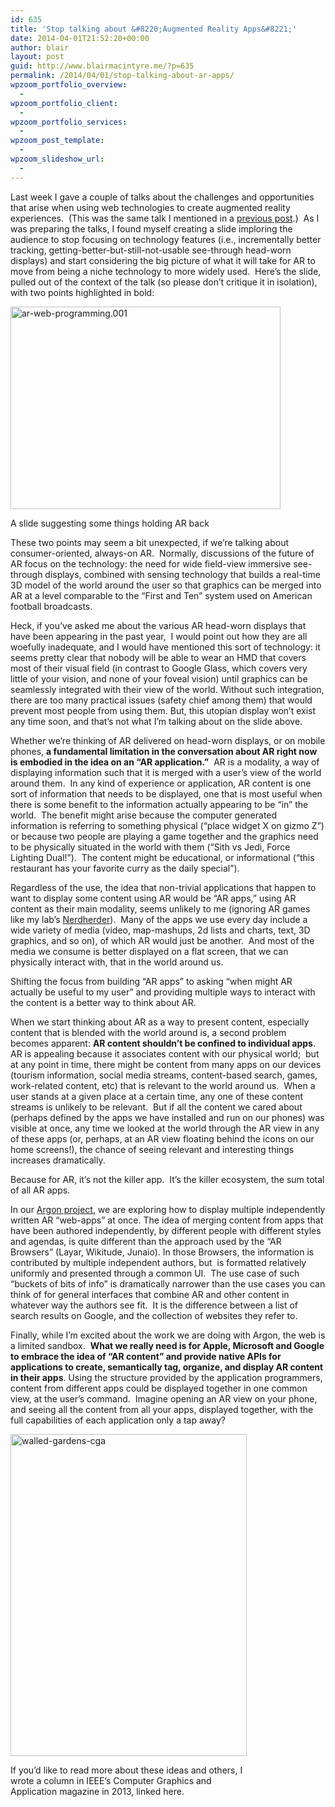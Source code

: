 ```yaml
---
id: 635
title: 'Stop talking about &#8220;Augmented Reality Apps&#8221;'
date: 2014-04-01T21:52:20+00:00
author: blair
layout: post
guid: http://www.blairmacintyre.me/?p=635
permalink: /2014/04/01/stop-talking-about-ar-apps/
wpzoom_portfolio_overview:
  - 
wpzoom_portfolio_client:
  - 
wpzoom_portfolio_services:
  - 
wpzoom_post_template:
  - 
wpzoom_slideshow_url:
  - 
---
```

Last week I gave a couple of talks about the challenges and opportunities that arise when using web technologies to create augmented reality experiences.  (This was the same talk I mentioned in a [previous post](http://www.blairmacintyre.me/2014/03/29/a-spectrum-of-web-technology-uses-for-ar/ "A spectrum of web technology uses for AR").)  As I was preparing the talks, I found myself creating a slide imploring the audience to stop focusing on technology features (i.e., incrementally better tracking, getting-better-but-still-not-usable see-through head-worn displays) and start considering the big picture of what it will take for AR to move from being a niche technology to more widely used.  Here&#8217;s the slide, pulled out of the context of the talk (so please don&#8217;t critique it in isolation), with two points highlighted in bold:

<div id="attachment_643" style="width: 442px" class="wp-caption aligncenter">
  <a href="http://www.blairmacintyre.me/wp-content/uploads/2014/04/ar-web-programming.001.jpg"><img class=" wp-image-643 " alt="ar-web-programming.001" src="http://www.blairmacintyre.me/wp-content/uploads/2014/04/ar-web-programming.001.jpg" width="432" height="324" srcset="http://blairmacintyre.me/wp-content/uploads/2014/04/ar-web-programming.001-300x225.jpg 300w, http://blairmacintyre.me/wp-content/uploads/2014/04/ar-web-programming.001-466x350.jpg 466w, http://blairmacintyre.me/wp-content/uploads/2014/04/ar-web-programming.001-630x472.jpg 630w, http://blairmacintyre.me/wp-content/uploads/2014/04/ar-web-programming.001.jpg 720w" sizes="(max-width: 432px) 100vw, 432px" /></a>
  
  <p class="wp-caption-text">
    A slide suggesting some things holding AR back
  </p>
</div>

These two points may seem a bit unexpected, if we&#8217;re talking about consumer-oriented, always-on AR.  Normally, discussions of the future of AR focus on the technology: the need for wide field-view immersive see-through displays, combined with sensing technology that builds a real-time 3D model of the world around the user so that graphics can be merged into AR at a level comparable to the &#8220;First and Ten&#8221; system used on American football broadcasts.

Heck, if you&#8217;ve asked me about the various AR head-worn displays that have been appearing in the past year,  I would point out how they are all woefully inadequate, and I would have mentioned this sort of technology: it seems pretty clear that nobody will be able to wear an HMD that covers most of their visual field (in contrast to Google Glass, which covers very little of your vision, and none of your foveal vision) until graphics can be seamlessly integrated with their view of the world. Without such integration, there are too many practical issues (safety chief among them) that would prevent most people from using them. But, this utopian display won&#8217;t exist any time soon, and that&#8217;s not what I&#8217;m talking about on the slide above.

Whether we&#8217;re thinking of AR delivered on head-worn displays, or on mobile phones, **a fundamental limitation in the conversation about AR right now is embodied in the idea on an &#8220;AR application.&#8221;**  AR is a modality, a way of displaying information such that it is merged with a user&#8217;s view of the world around them.  In any kind of experience or application, AR content is one sort of information that needs to be displayed, one that is most useful when there is some benefit to the information actually appearing to be &#8220;in&#8221; the world.  The benefit might arise because the computer generated information is referring to something physical (&#8220;place widget X on gizmo Z&#8221;) or because two people are playing a game together and the graphics need to be physically situated in the world with them (&#8220;Sith vs Jedi, Force Lighting Dual!&#8221;).  The content might be educational, or informational (&#8220;this restaurant has your favorite curry as the daily special&#8221;).

Regardless of the use, the idea that non-trivial applications that happen to want to display some content using AR would be &#8220;AR apps,&#8221; using AR content as their main modality, seems unlikely to me (ignoring AR games like my lab&#8217;s [Nerdherder](http://ael.gatech.edu/nerdherder/)).  Many of the apps we use every day include a wide variety of media (video, map-mashups, 2d lists and charts, text, 3D graphics, and so on), of which AR would just be another.  And most of the media we consume is better displayed on a flat screen, that we can physically interact with, that in the world around us.

Shifting the focus from building &#8220;AR apps&#8221; to asking &#8220;when might AR actually be useful to my user&#8221; and providing multiple ways to interact with the content is a better way to think about AR.

When we start thinking about AR as a way to present content, especially content that is blended with the world around is, a second problem becomes apparent: **AR content shouldn&#8217;t be confined to individual apps**. AR is appealing because it associates content with our physical world;  but at any point in time, there might be content from many apps on our devices (tourism information, social media streams, content-based search, games, work-related content, etc) that is relevant to the world around us.  When a user stands at a given place at a certain time, any one of these content streams is unlikely to be relevant.  But if all the content we cared about (perhaps defined by the apps we have installed and run on our phones) was visible at once, any time we looked at the world through the AR view in any of these apps (or, perhaps, at an AR view floating behind the icons on our home screens!), the chance of seeing relevant and interesting things increases dramatically.

Because for AR, it&#8217;s not the killer app.  It&#8217;s the killer ecosystem, the sum total of all AR apps.

In our [Argon project](http://argon.gatech.edu), we are exploring how to display multiple independently written AR &#8220;web-apps&#8221; at once. The idea of merging content from apps that have been authored independently, by different people with different styles and agendas, is quite different than the approach used by the &#8220;AR Browsers&#8221; (Layar, Wikitude, Junaio). In those Browsers, the information is contributed by multiple independent authors, but  is formatted relatively uniformly and presented through a common UI.  The use case of such &#8220;buckets of bits of info&#8221; is dramatically narrower than the use cases you can think of for general interfaces that combine AR and other content in whatever way the authors see fit.  It is the difference between a list of search results on Google, and the collection of websites they refer to.

Finally, while I&#8217;m excited about the work we are doing with Argon, the web is a limited sandbox.  **What we really need is for Apple, Microsoft and Google to embrace the idea of &#8220;AR content&#8221; and provide native APIs for applications to create, semantically tag, organize, and display AR content in their apps**. Using the structure provided by the application programmers, content from different apps could be displayed together in one common view, at the user&#8217;s command.  Imagine opening an AR view on your phone, and seeing all the content from all your apps, displayed together, with the full capabilities of each application only a tap away?

<div id="attachment_636" style="width: 388px" class="wp-caption aligncenter">
  <a href="http://dx.doi.org/10.1109/MCG.2013.51"><img class="wp-image-636 " alt="walled-gardens-cga" src="http://www.blairmacintyre.me/wp-content/uploads/2014/04/walled-gardens-cga-751x1024.png" width="378" height="515" srcset="http://blairmacintyre.me/wp-content/uploads/2014/04/walled-gardens-cga-220x300.png 220w, http://blairmacintyre.me/wp-content/uploads/2014/04/walled-gardens-cga-751x1024.png 751w, http://blairmacintyre.me/wp-content/uploads/2014/04/walled-gardens-cga-630x858.png 630w, http://blairmacintyre.me/wp-content/uploads/2014/04/walled-gardens-cga.png 892w" sizes="(max-width: 378px) 100vw, 378px" /></a>
  
  <p class="wp-caption-text">
    If you&#8217;d like to read more about these ideas and others, I wrote a column in IEEE&#8217;s Computer Graphics and Application magazine in 2013, linked here.
  </p>
</div>